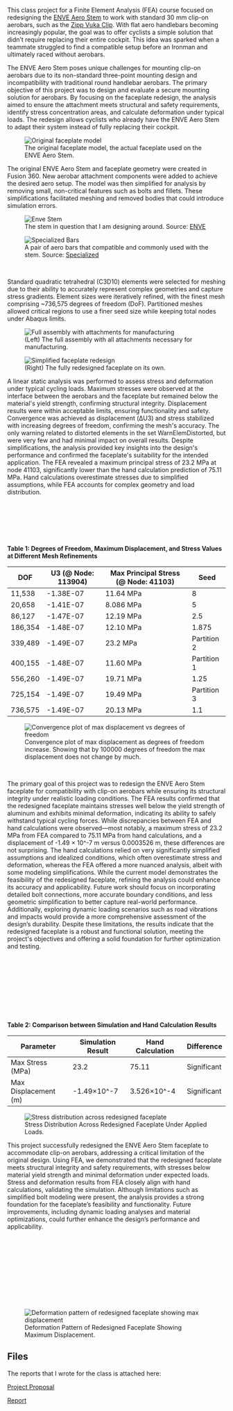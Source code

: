 This class project for a Finite Element Analysis (FEA) course focused on redesigning the [ENVE Aero Stem](https://enve.com/products/aero-stem?variant=45111154376988) to work with standard 30 mm clip-on aerobars, such as the [Zipp Vuka Clip](https://www.sram.com/en/zipp/models/hb-vkal-clpe-a1). With flat aero handlebars becoming increasingly popular, the goal was to offer cyclists a simple solution that didn’t require replacing their entire cockpit. This idea was sparked when a teammate struggled to find a compatible setup before an Ironman and ultimately raced without aerobars.

The ENVE Aero Stem poses unique challenges for mounting clip-on aerobars due to its non-standard three-point mounting design and incompatibility with traditional round handlebar aerobars. The primary objective of this project was to design and evaluate a secure mounting solution for aerobars. By focusing on the faceplate redesign, the analysis aimed to ensure the attachment meets structural and safety requirements, identify stress concentration areas, and calculate deformation under typical loads. The redesign allows cyclists who already have the ENVE Aero Stem to adapt their system instead of fully replacing their cockpit.

<figure class='left'>
  <img src='/projects_details/media/enve-aero/faceplate_original.jpeg' alt='Original faceplate model' />
  <figcaption>The original faceplate model, the actual faceplate used on the ENVE Aero Stem.</figcaption>
</figure>

The original ENVE Aero Stem and faceplate geometry were created in Fusion 360. New aerobar attachment components were added to achieve the desired aero setup. The model was then simplified for analysis by removing small, non-critical features such as bolts and fillets. These simplifications facilitated meshing and removed bodies that could introduce simulation errors.

<div class="split-container">
  <figure>
    <img src='/projects_details/media/enve-aero/EnveStem.jpeg' alt='Enve Stem' />
    <figcaption>The stem in question that I am designing around. Source: <a href='https://enve.com/products/aero-stem?variant=45111154376988' target='_blank'>ENVE</a></figcaption>
  </figure>
  <figure>
    <img src='/projects_details/media/enve-aero/EnveBars.jpeg' alt='Specialized Bars' />
    <figcaption>A pair of aero bars that compatible and commonly used with the stem. Source: <a href='https://www.specialized.com/us/en/roval-rapide-handlebars/p/205446?color=329928-205446' target='_blank'>Specialized</a></figcaption>
  </figure>
</div><br>

Standard quadratic tetrahedral (C3D10) elements were selected for meshing due to their ability to accurately represent complex geometries and capture stress gradients. Element sizes were iteratively refined, with the finest mesh comprising ~736,575 degrees of freedom (DoF). Partitioned meshes allowed critical regions to use a finer seed size while keeping total nodes under Abaqus limits.<br>

<figure class='left'>
  <img src='/projects_details/media/enve-aero/faceplate_full.jpeg' alt='Full assembly with attachments for manufacturing' />
  <figcaption>(Left) The full assembly with all attachments necessary for manufacturing.</figcaption>
</figure>
<figure class='right'>
  <img src='/projects_details/media/enve-aero/faceplate_simplified.jpeg' alt='Simplified faceplate redesign' />
  <figcaption>(Right) The fully redesigned faceplate on its own.</figcaption>
</figure>

A linear static analysis was performed to assess stress and deformation under typical cycling loads. Maximum stresses were observed at the interface between the aerobars and the faceplate but remained below the material's yield strength, confirming structural integrity. Displacement results were within acceptable limits, ensuring functionality and safety. Convergence was achieved as displacement (ΔU3) and stress stabilized with increasing degrees of freedom, confirming the mesh's accuracy. The only warning related to distorted elements in the set WarnElemDistorted, but were very few and had minimal impact on overall results. Despite simplifications, the analysis provided key insights into the design's performance and confirmed the faceplate's suitability for the intended application. The FEA revealed a maximum principal stress of 23.2 MPa at node 41103, significantly lower than the hand calculation prediction of 75.11 MPa. Hand calculations overestimate stresses due to simplified assumptions, while FEA accounts for complex geometry and load distribution.

<br><br><br><br><br>


**Table 1: Degrees of Freedom, Maximum Displacement, and Stress Values at Different Mesh Refinements**

| DOF      | U3 (@ Node: 113904) | Max Principal Stress (@ Node: 41103) | Seed         |
|----------|---------------------|---------------------------------------|--------------|
| 11,538   | -1.38E-07           | 11.64 MPa                             | 8            |
| 20,658   | -1.41E-07           | 8.086 MPa                             | 5            |
| 86,127   | -1.47E-07           | 12.19 MPa                             | 2.5          |
| 186,354  | -1.48E-07           | 12.10 MPa                             | 1.875        |
| 339,489  | -1.49E-07           | 23.2 MPa                              | Partition 2  |
| 400,155  | -1.48E-07           | 11.60 MPa                             | Partition 1  |
| 556,260  | -1.49E-07           | 19.71 MPa                             | 1.25         |
| 725,154  | -1.49E-07           | 19.49 MPa                             | Partition 3  |
| 736,575  | -1.49E-07           | 20.13 MPa                             | 1.1          |


<figure class='right large'>
  <img src='projects_details\media\enve-aero\convergence_plot.jpeg' alt='Convergence plot of max displacement vs degrees of freedom' />
  <figcaption>Convergence plot of max displacement as degrees of freedom increase. Showing that
by 100000 degrees of freedom the max displacement does not change by much.</figcaption>
</figure><br>

The primary goal of this project was to redesign the ENVE Aero Stem faceplate for compatibility with clip-on aerobars while ensuring its structural integrity under realistic loading conditions. The FEA results confirmed that the redesigned faceplate maintains stresses well below the yield strength of aluminum and exhibits minimal deformation, indicating its ability to safely withstand typical cycling forces. While discrepancies between FEA and hand calculations were observed—most notably, a maximum stress of 23.2 MPa from FEA compared to 75.11 MPa from hand calculations, and a displacement of -1.49 × 10^-7 m versus 0.0003526 m, these differences are not surprising. The hand calculations relied on very significantly simplified assumptions and idealized conditions, which often overestimate stress and deformation, whereas the FEA offered a more nuanced analysis, albeit with some modeling simplifications. While the current model demonstrates the feasibility of the redesigned faceplate, refining the analysis could enhance its accuracy and applicability. Future work should focus on incorporating detailed bolt connections, more accurate boundary conditions, and less geometric simplification to better capture real-world performance. Additionally, exploring dynamic loading scenarios such as road vibrations and impacts would provide a more comprehensive assessment of the design’s durability. Despite these limitations, the results indicate that the redesigned faceplate is a robust and functional solution, meeting the project's objectives and offering a solid foundation for further optimization and testing.

<br><br><br><br><br><br><br><br>

**Table 2: Comparison between Simulation and Hand Calculation Results**

| Parameter               | Simulation Result      | Hand Calculation | Difference    |
|-------------------------|------------------------|------------------|---------------|
| Max Stress (MPa)        | 23.2                   | 75.11            | Significant   |
| Max Displacement (m)    | -1.49×10^-7            | 3.526×10^-4      | Significant   |


<figure class='left large'>
  <img src='/projects_details/media/enve-aero/stress_distribution.jpeg' alt='Stress distribution across redesigned faceplate' />
  <figcaption>Stress Distribution Across Redesigned Faceplate Under Applied Loads.</figcaption>
</figure>

This project successfully redesigned the ENVE Aero Stem faceplate to accommodate clip-on aerobars, addressing a critical limitation of the original design. Using FEA, we demonstrated that the redesigned faceplate meets structural integrity and safety requirements, with stresses below material yield strength and minimal deformation under expected loads. Stress and deformation results from FEA closely align with hand calculations, validating the simulation. Although limitations such as simplified bolt modeling were present, the analysis provides a strong foundation for the faceplate’s feasibility and functionality. Future improvements, including dynamic loading analyses and material optimizations, could further enhance the design’s performance and applicability.

<br><br><br><br><br><br><br><br><br>
<figure class='left large'>
  <img src='/projects_details/media/enve-aero/deformation_pattern.jpeg' alt='Deformation pattern of redesigned faceplate showing max displacement' />
  <figcaption>Deformation Pattern of Redesigned Faceplate Showing Maximum Displacement.</figcaption>
</figure>

## Files

The reports that I wrote for the class is attached here:

[Project Proposal](/projects_details/media/EnveAero/Pilon_Oliver_AerobarMount.pdf)

[Report](projects_details/media/EnveAero/Pilon_Oliver_Aerobar_Mounting.pdf)

<!-- Attach Abaqus and 3d Models Here[Full Model]() -->